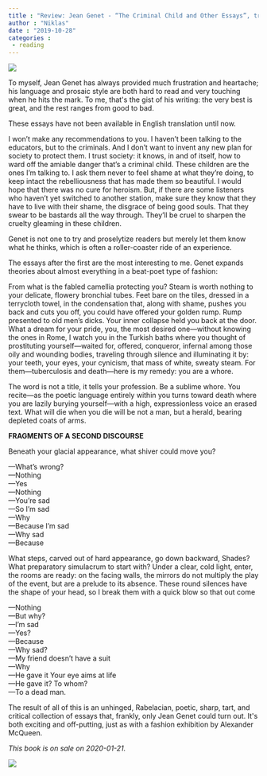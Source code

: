 ```yaml
---
title : "Review: Jean Genet - “The Criminal Child and Other Essays”, translated by Charlotte Mandell and Jeffrey Zuckerman"
author : "Niklas"
date : "2019-10-28"
categories : 
 - reading
---
```


![](https://niklasblog.com/wp-content/9781681373614_925ad.jpg)

To myself, Jean Genet has always provided much frustration and heartache; his language and prosaic style are both hard to read and very touching when he hits the mark. To me, that's the gist of his writing: the very best is great, and the rest ranges from good to bad.

These essays have not been available in English translation until now.

I won’t make any recommendations to you. I haven’t been talking to the educators, but to the criminals. And I don’t want to invent any new plan for society to protect them. I trust society: it knows, in and of itself, how to ward off the amiable danger that’s a criminal child. These children are the ones I’m talking to. I ask them never to feel shame at what they’re doing, to keep intact the rebelliousness that has made them so beautiful. I would hope that there was no cure for heroism. But, if there are some listeners who haven’t yet switched to another station, make sure they know that they have to live with their shame, the disgrace of being good souls. That they swear to be bastards all the way through. They’ll be cruel to sharpen the cruelty gleaming in these children.

Genet is not one to try and proselytize readers but merely let them know what he thinks, which is often a roller-coaster ride of an experience.

The essays after the first are the most interesting to me. Genet expands theories about almost everything in a beat-poet type of fashion:

From what is the fabled camellia protecting you? Steam is worth nothing to your delicate, flowery bronchial tubes. Feet bare on the tiles, dressed in a terrycloth towel, in the condensation that, along with shame, pushes you back and cuts you off, you could have offered your golden rump. Rump presented to old men’s dicks. Your inner collapse held you back at the door. What a dream for your pride, you, the most desired one—without knowing the ones in Rome, I watch you in the Turkish baths where you thought of prostituting yourself—waited for, offered, conqueror, infernal among those oily and wounding bodies, traveling through silence and illuminating it by: your teeth, your eyes, your cynicism, that mass of white, sweaty steam. For them—tuberculosis and death—here is my remedy: you are a whore.  
  
The word is not a title, it tells your profession. Be a sublime whore. You recite—as the poetic language entirely within you turns toward death where you are lazily burying yourself—with a high, expressionless voice an erased text. What will die when you die will be not a man, but a herald, bearing depleted coats of arms.

**FRAGMENTS OF A SECOND DISCOURSE**  
  
Beneath your glacial appearance, what shiver could move you?  
  
—What’s wrong?  
—Nothing  
—Yes  
—Nothing  
—You’re sad  
—So I’m sad  
—Why  
—Because I’m sad  
—Why sad  
—Because  
  
What steps, carved out of hard appearance, go down backward, Shades? What preparatory simulacrum to start with? Under a clear, cold light, enter, the rooms are ready: on the facing walls, the mirrors do not multiply the play of the event, but are a prelude to its absence. These round silences have the shape of your head, so I break them with a quick blow so that out come  
  
—Nothing  
—But why?  
—I’m sad  
—Yes?  
—Because  
—Why sad?  
—My friend doesn’t have a suit  
—Why  
—He gave it Your eye aims at life  
—He gave it? To whom?  
—To a dead man.

The result of all of this is an unhinged, Rabelacian, poetic, sharp, tart, and critical collection of essays that, frankly, only Jean Genet could turn out. It's both exciting and off-putting, just as with a fashion exhibition by Alexander McQueen.

_This book is on sale on 2020-01-21._

![](https://niklasblog.com/wp-content/30257775.png)
